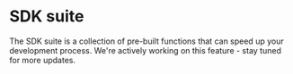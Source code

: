 # SDK suite

The SDK suite is a collection of pre-built functions that can speed up your development process. We're actively working on this feature - stay tuned for more updates.